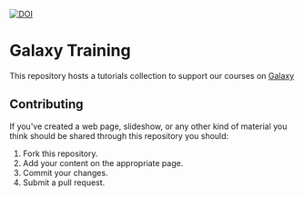 [![DOI](https://zenodo.org/badge/95944763.svg)](https://zenodo.org/badge/latestdoi/95944763)  

Galaxy Training
===============

This repository hosts a tutorials collection to support our courses on [Galaxy](https://galaxyproject.org)

## Contributing

If you've created a web page, slideshow, or any other kind of material you think should be shared through this repository you should:

1. Fork this repository.
2. Add your content on the appropriate page.
3. Commit your changes. 
4. Submit a pull request.

